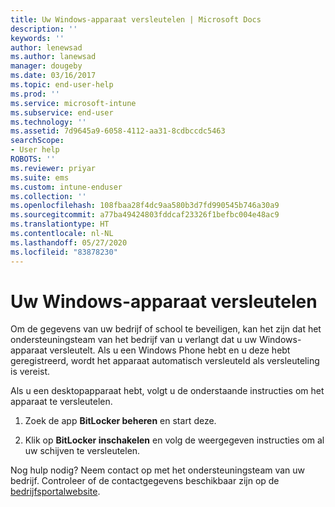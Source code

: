 ```yaml
---
title: Uw Windows-apparaat versleutelen | Microsoft Docs
description: ''
keywords: ''
author: lenewsad
ms.author: lanewsad
manager: dougeby
ms.date: 03/16/2017
ms.topic: end-user-help
ms.prod: ''
ms.service: microsoft-intune
ms.subservice: end-user
ms.technology: ''
ms.assetid: 7d9645a9-6058-4112-aa31-8cdbccdc5463
searchScope:
- User help
ROBOTS: ''
ms.reviewer: priyar
ms.suite: ems
ms.custom: intune-enduser
ms.collection: ''
ms.openlocfilehash: 108fbaa28f4dc9aa580b3d7fd990545b746a30a9
ms.sourcegitcommit: a77ba49424803fddcaf23326f1befbc004e48ac9
ms.translationtype: HT
ms.contentlocale: nl-NL
ms.lasthandoff: 05/27/2020
ms.locfileid: "83878230"
---
```

# <a name="how-to-encrypt-your-windows-device"></a>Uw Windows-apparaat versleutelen

Om de gegevens van uw bedrijf of school te beveiligen, kan het zijn dat het ondersteuningsteam van het bedrijf van u verlangt dat u uw Windows-apparaat versleutelt. Als u een Windows Phone hebt en u deze hebt geregistreerd, wordt het apparaat automatisch versleuteld als versleuteling is vereist.

Als u een desktopapparaat hebt, volgt u de onderstaande instructies om het apparaat te versleutelen.

1. Zoek de app **BitLocker beheren** en start deze.

2. Klik op **BitLocker inschakelen** en volg de weergegeven instructies om al uw schijven te versleutelen.

Nog hulp nodig? Neem contact op met het ondersteuningsteam van uw bedrijf. Controleer of de contactgegevens beschikbaar zijn op de [bedrijfsportalwebsite](https://go.microsoft.com/fwlink/?linkid=2010980).
